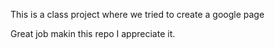 
This is a class project where we tried to create a google page

Great job makin this repo I appreciate it.